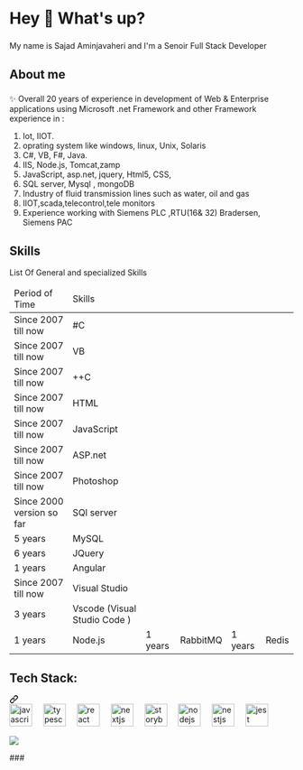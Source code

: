 <h1 align="left">Hey 👋 What's up?</h1>

###

<p align="left">My name is Sajad Aminjavaheri and I'm a Senoir Full Stack Developer</p>

###

<h2 align="left">About me</h2>

###

<p align="left">✨  Overall 20 years of experience in development of Web & Enterprise applications using Microsoft .net Framework and other Framework experience in :</p>
<ol>
  <li>Iot, IIOT.</li>
  <li>oprating system like windows, linux, Unix, Solaris</li>
  <li>C#, VB, F#, Java.</li>
  <li>IIS, Node.js, Tomcat,zamp</li>
  <li>JavaScript, asp.net, jquery, Html5, CSS,</li>
  <li>SQL server, Mysql , mongoDB</li>
  <li>Industry of fluid transmission lines such as water, oil and gas</li>
  <li>IIOT,scada,telecontrol,tele monitors</li>
  <li>Experience working with Siemens PLC ,RTU(16&amp; 32) Bradersen, Siemens PAC</li>
</ol>

###

<h2 align="left">Skills</h2>
<p>List Of General and specialized Skills</p>
<table class="table_RTL">
                      <thead>
                          <tr>
<td>
Period of Time
</td>
<td>
Skills
</td>
</tr>
                      </thead>
<tbody>

<tr>
<td>
Since 2007 till now
</td>
<td>
#C
</td>
</tr>
<tr>
<td>
Since 2007 till now
</td>
<td>
VB
</td>
</tr>
<tr>
<td>
Since 2007 till now
</td>
<td>
++C
</td>
</tr>
<tr>
<td>
Since 2007 till now
</td>
<td>
HTML
</td>
</tr>
<tr>
<td>
Since 2007 till now
</td>
<td>
JavaScript
</td>
</tr>
<tr>
<td>
Since 2007 till now
</td>
<td>
ASP.net
</td>
</tr>
<tr>
<td>
Since 2007 till now
</td>
<td>
Photoshop
</td>
</tr>
<tr>
<td>
Since 2000 version so far
</td>
<td>
SQl server
</td>
</tr>
<tr>
<td>
5 years
</td>
<td>
MySQL
</td>
</tr>
<tr>
<td>
6 years
</td>
<td>
JQuery
</td>
</tr>
<tr>
<td>
1 years
</td>
<td>
Angular
</td>
</tr>
<tr>
<td>
Since 2007 till now
</td>
<td>
Visual Studio
</td>
</tr>
<tr>
<td>
3 years
</td>
<td>
Vscode (Visual Studio Code )
</td>
</tr>
<tr>
<td>
1 years
</td>
<td>
Node.js
</td>
 <td>
1 years
</td>
<td>
RabbitMQ
</td>
   <td>
1 years
</td>
<td>
Redis
</td>
</tr>
</tbody>
</table>

<div class="markdown-heading" dir="auto"><h2 tabindex="-1" class="heading-element" dir="auto"><b> Tech Stack:  </b></h2><a id="user-content--tech-stack--" class="anchor" aria-label="Permalink:  Tech Stack:  " href="#-tech-stack--"><svg class="octicon octicon-link" viewBox="0 0 16 16" version="1.1" width="16" height="16" aria-hidden="true"><path d="m7.775 3.275 1.25-1.25a3.5 3.5 0 1 1 4.95 4.95l-2.5 2.5a3.5 3.5 0 0 1-4.95 0 .751.751 0 0 1 .018-1.042.751.751 0 0 1 1.042-.018 1.998 1.998 0 0 0 2.83 0l2.5-2.5a2.002 2.002 0 0 0-2.83-2.83l-1.25 1.25a.751.751 0 0 1-1.042-.018.751.751 0 0 1-.018-1.042Zm-4.69 9.64a1.998 1.998 0 0 0 2.83 0l1.25-1.25a.751.751 0 0 1 1.042.018.751.751 0 0 1 .018 1.042l-1.25 1.25a3.5 3.5 0 1 1-4.95-4.95l2.5-2.5a3.5 3.5 0 0 1 4.95 0 .751.751 0 0 1-.018 1.042.751.751 0 0 1-1.042.018 1.998 1.998 0 0 0-2.83 0l-2.5 2.5a1.998 1.998 0 0 0 0 2.83Z"></path></svg></a></div>
<div align="left">
  <img src="https://cdn.jsdelivr.net/gh/devicons/devicon/icons/javascript/javascript-original.svg" height="40" alt="javascript logo"  />
  <img width="12" />
  <img src="https://cdn.jsdelivr.net/gh/devicons/devicon/icons/typescript/typescript-original.svg" height="40" alt="typescript logo"  />
  <img width="12" />
  <img src="https://cdn.jsdelivr.net/gh/devicons/devicon/icons/react/react-original.svg" height="40" alt="react logo"  />
  <img width="12" />
  <img src="https://cdn.jsdelivr.net/gh/devicons/devicon/icons/nextjs/nextjs-original.svg" height="40" alt="nextjs logo"  />
  <img width="12" />
  <img src="https://cdn.jsdelivr.net/gh/devicons/devicon/icons/storybook/storybook-original.svg" height="40" alt="storybook logo"  />
  <img width="12" />
  <img src="https://cdn.jsdelivr.net/gh/devicons/devicon/icons/nodejs/nodejs-original.svg" height="40" alt="nodejs logo"  />
  <img width="12" />
  <img src="https://cdn.jsdelivr.net/gh/devicons/devicon/icons/nestjs/nestjs-plain.svg" height="40" alt="nestjs logo"  />
  <img width="12" />
  <img src="https://cdn.jsdelivr.net/gh/devicons/devicon/icons/jest/jest-plain.svg" height="40" alt="jest logo"  />
</div>
<p align="left" dir="auto">
  <a href="https://skillicons.dev" rel="nofollow">
    <img src="https://camo.githubusercontent.com/49d16887e86e2011ad4804a7995660449f72ac4580844bd12baeec5dab5b2f6f/68747470733a2f2f736b696c6c69636f6e732e6465762f69636f6e733f693d632c63732c707974686f6e2c6a732c6769742c626173682c7068702c6769746875622c646f746e65742c666c61736b2c666173746170692c7675652c72656765782c6e67696e782c6d7973716c2c6d6f6e676f64622c72656469732c6d642c6c696e75782c7265646861742c76696d2c76697375616c73747564696f2c7375626c696d652c646f636b65722c68746d6c2c637373267065726c696e653d3133" data-canonical-src="https://skillicons.dev/icons?i=c,cs,python,js,git,bash,php,github,dotnet,flask,fastapi,vue,regex,nginx,mysql,mongodb,redis,md,linux,redhat,vim,visualstudio,sublime,docker,html,css&amp;perline=13" style="max-width: 100%;">
  </a>
</p>
###
